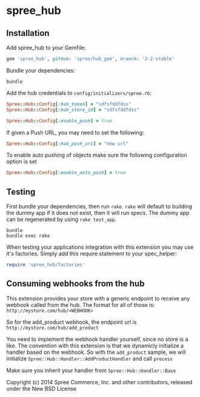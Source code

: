 spree_hub
========


Installation
------------

Add spree_hub to your Gemfile:

```ruby
gem 'spree_hub', github: 'spree/hub_gem', branch: '2-2-stable'
```

Bundle your dependencies:

```shell
bundle
```

Add the hub credentials to `config/initializers/spree.rb`:

```ruby
Spree::Hub::Config[:hub_token] = "sdfsfddfdss"
Spree::Hub::Config[:hub_store_id] = "sdfsfddfdss"

Spree::Hub::Config[:enable_push] = true
```

If given a Push URL, you may need to set the following:
```ruby
Spree::Hub::Config[:hub_push_uri] = "new url"
```

To enable auto pushing of objects make sure the following configuration option is set
```ruby
Spree::Hub::Config[:enable_auto_push] = true
```

Testing
-------

First bundle your dependencies, then run `rake`. `rake` will default to building the dummy app if it does not exist, then it will run specs. The dummy app can be regenerated by using `rake test_app`.

```shell
bundle
bundle exec rake
```

When testing your applications integration with this extension you may use it's factories.
Simply add this require statement to your spec_helper:

```ruby
require 'spree_hub/factories'
```


Consuming webhooks from the hub
-------------------------------

This extension provides your store with a generic endpoint to receive any webhook called
from the hub. The format for all of those is: `http://mystore.com/hub/<WEBHOOK>`

So for the add_product webhook, the endpoint url is `http://mystore.com/hub/add_product`

You need to implement the webhook handler yourself, since no store is a like.
The convention with this extension is that we dynamicly initialize a handler based on the webhook.
So with the `add_product` sample, we will initialize `Spree::Hub::Handler::AddProductHandler` and call `process`

Make sure you inherit your handler from `Spree::Hub::Handler::Base`


Copyright (c) 2014 Spree Commerce, Inc. and other contributors, released under the New BSD License

